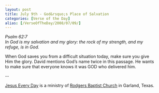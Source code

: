 ```yaml
---
layout: post
title: July 9th - God&rsquo;s Place of Salvation
categories: [Verse of the Day]
alias: [/VerseOfTheDay/2008/07/09/]
---
```


_Psalm 62:7  
In God is my salvation and my glory: the rock of my strength, and my
refuge, is in God._

When God saves you from a difficult situation today, make sure you
give Him the glory. David mentions God&rsquo;s name twice in this
passage. He wants to make sure that everyone knows it was GOD who
delivered him.

 --

<a href=http://jesuseveryday.net>Jesus Every Day</a> is a ministry of <a href=http://rodgersbaptist.net>Rodgers Baptist Church</a> in Garland, Texas.
